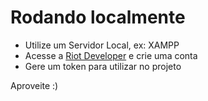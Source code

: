 <h1>Rodando localmente</h1>

- Utilize um Servidor Local, ex: XAMPP
- Acesse a <a href="https://developer.riotgames.com/">Riot Developer</a> e crie uma conta
- Gere um token para utilizar no projeto

Aproveite :)
